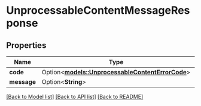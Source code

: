 # UnprocessableContentMessageResponse

## Properties

Name | Type | Description | Notes
------------ | ------------- | ------------- | -------------
**code** | Option<[**models::UnprocessableContentErrorCode**](UnprocessableContentErrorCode.md)> |  | [optional]
**message** | Option<**String**> |  | [optional]

[[Back to Model list]](../README.md#documentation-for-models) [[Back to API list]](../README.md#documentation-for-api-endpoints) [[Back to README]](../README.md)



